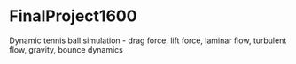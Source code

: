# FinalProject1600
Dynamic tennis ball simulation - drag force, lift force, laminar flow, turbulent flow, gravity, bounce dynamics
